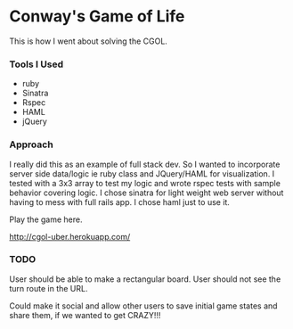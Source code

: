 # Conway's Game of Life

This is how I went about solving the CGOL. 

### Tools I Used 

* ruby 
* Sinatra
* Rspec
* HAML
* jQuery

### Approach 

I really did this as an example of full stack dev. So I wanted to incorporate server side data/logic ie ruby class and JQuery/HAML for visualization. I tested with a 3x3 array to test my logic and wrote rspec tests with sample behavior covering logic. I chose sinatra for light weight web server without having to mess with full rails app. I chose haml just to use it. 

Play the game here. 

http://cgol-uber.herokuapp.com/

### TODO

User should be able to make a rectangular board. 
User should not see the turn route in the URL.

Could make it social and allow other users to save initial game states and share them, if we wanted to get CRAZY!!!
 
